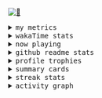 [![🐙](https://hits.seeyoufarm.com/api/count/incr/badge.svg?url=https%3A%2F%2Fgithub.com%2Fktnkk%2Fhit-counter&count_bg=%23070707&title_bg=%23070707&icon=&icon_color=%23E7E7E7&title=visitors&edge_flat=true)](https://hits.seeyoufarm.com)

<details>
  <summary> <samp>my metrics</samp></summary>
  
  <br>
  
 ![🐳](https://github.com/kkhys/kkhys/blob/main/github-metrics.svg)
  
  ***
</details>

<details>
  <summary> <samp>wakaTime stats</samp></summary>
  
  <br>
  
<!--START_SECTION:waka-->
![Code Time](http://img.shields.io/badge/Code%20Time-3%2C768%20hrs%207%20mins-blue)

**🐱 My GitHub Data** 

> 📦 5.1 MB Used in GitHub's Storage 
 > 
> 💼 Opted to Hire
 > 
> 📜 9 Public Repositories 
 > 
> 🔑 23 Private Repositories 
 > 
**I'm an Early 🐤** 

```text
🌞 Morning                6182 commits        ████████░░░░░░░░░░░░░░░░░   31.01 % 
🌆 Daytime                4815 commits        ██████░░░░░░░░░░░░░░░░░░░   24.15 % 
🌃 Evening                7258 commits        █████████░░░░░░░░░░░░░░░░   36.41 % 
🌙 Night                  1681 commits        ██░░░░░░░░░░░░░░░░░░░░░░░   08.43 % 
```
📅 **I'm Most Productive on Sunday** 

```text
Monday                   2924 commits        ████░░░░░░░░░░░░░░░░░░░░░   14.67 % 
Tuesday                  3048 commits        ████░░░░░░░░░░░░░░░░░░░░░   15.29 % 
Wednesday                2777 commits        ███░░░░░░░░░░░░░░░░░░░░░░   13.93 % 
Thursday                 2633 commits        ███░░░░░░░░░░░░░░░░░░░░░░   13.21 % 
Friday                   2828 commits        ████░░░░░░░░░░░░░░░░░░░░░   14.19 % 
Saturday                 2637 commits        ███░░░░░░░░░░░░░░░░░░░░░░   13.23 % 
Sunday                   3089 commits        ████░░░░░░░░░░░░░░░░░░░░░   15.49 % 
```


📊 **This Week I Spent My Time On** 

```text
🕑︎ Time Zone: Asia/Tokyo

💬 Programming Languages: 
Other                    50 hrs 29 mins      █████████████████░░░░░░░░   68.11 % 
Java                     9 hrs 55 mins       ███░░░░░░░░░░░░░░░░░░░░░░   13.40 % 
TypeScript               7 hrs 18 mins       ██░░░░░░░░░░░░░░░░░░░░░░░   09.86 % 
MDX                      3 hrs 52 mins       █░░░░░░░░░░░░░░░░░░░░░░░░   05.23 % 
HTML                     50 mins             ░░░░░░░░░░░░░░░░░░░░░░░░░   01.13 % 

🔥 Editors: 
Chrome                   50 hrs 29 mins      █████████████████░░░░░░░░   68.11 % 
Intellijidea             12 hrs 41 mins      ████░░░░░░░░░░░░░░░░░░░░░   17.12 % 
WebStorm                 10 hrs 56 mins      ████░░░░░░░░░░░░░░░░░░░░░   14.75 % 
DataGrip                 1 min               ░░░░░░░░░░░░░░░░░░░░░░░░░   00.02 % 

💻 Operating System: 
Mac                      74 hrs 7 mins       █████████████████████████   100.00 % 
```


 Last Updated on 2024/06/11 18:42:11 UTC
<!--END_SECTION:waka-->
  
  ***
</details>


<details>
  <summary> <samp>now playing</samp></summary>
  
  <br>
 
 [![🐟](https://spotify-github-profile.vercel.app/api/view?uid=31ryofms4dnv7mrohhepo4c4zgqu&cover_image=true&theme=default&show_offline=false&background_color=121212&bar_color=53b14f&bar_color_cover=false)](https://open.spotify.com/user/31ryofms4dnv7mrohhepo4c4zgqu)
  
  ***
</details>

<details>
  <summary> <samp>github readme stats</samp></summary>
  
  <br>
  
 <p align="left"> 
  <img alt="🐠" src="https://github-readme-stats.vercel.app/api?username=kkhys&count_private=true&show_icons=true&theme=dark&include_all_commits=true" />
  <img alt="🐟" src="https://github-readme-stats.vercel.app/api/top-langs/?username=kkhys&layout=compact&theme=dark&langs_count=10&hide=HTML,CSS,SCSS" />
</p>
  
  ***
</details>

<details>
  <summary> <samp>profile trophies</samp></summary>
  
  <br>
  
  [![🐬](https://github-profile-trophy.vercel.app/?username=kkhys&rank=SECRET,SSS,SS,S,AAA,AA,A&theme=darkhub&row=1&margin-w=10&no-bg=true)](https://github.com/ryo-ma/github-profile-trophy)
  
  ***
</details>

<details>
  <summary> <samp>summary cards</samp></summary>
  
  <br>
  
  ![🐋](https://github-profile-summary-cards.vercel.app/api/cards/profile-details?username=kkhys&theme=github_dark)
  ![🦑](https://github-profile-summary-cards.vercel.app/api/cards/repos-per-language?username=kkhys&theme=github_dark)
  ![🦭](https://github-profile-summary-cards.vercel.app/api/cards/most-commit-language?username=kkhys&theme=github_dark)
  ![🦀](https://github-profile-summary-cards.vercel.app/api/cards/stats?username=kkhys&theme=github_dark)
  ![🦈](https://github-profile-summary-cards.vercel.app/api/cards/productive-time?username=kkhys&theme=github_dark)
  
  ***
</details>

<details>
  <summary> <samp>streak stats</samp></summary>
  
  <br>
  
  [![🐠](http://github-readme-streak-stats.herokuapp.com?user=kkhys&theme=dark)](https://git.io/streak-stats)
  
  ***
</details>

<details>
  <summary> <samp>activity graph</samp></summary>
  
  <br>
  
  [![🐡](https://github-readme-activity-graph.vercel.app/graph?username=kkhys&theme=xcode)](https://github.com/ashutosh00710/github-readme-activity-graph)
  
  ***
</details>
